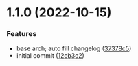 # 1.1.0 (2022-10-15)


### Features

* base arch; auto fill changelog ([37378c5](https://github.com/AlexSkyBell/test-bookmarks/commit/37378c5bacd9a5584d35d0e954ca7c18db568abd))
* initial commit ([12cb3c2](https://github.com/AlexSkyBell/test-bookmarks/commit/12cb3c2128ac64080fdef793337347ead162e438))



